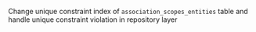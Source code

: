 Change unique constraint index of `association_scopes_entities` table and handle unique constraint violation in repository layer
